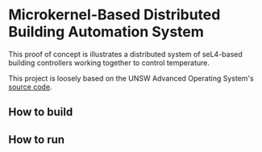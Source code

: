 # Microkernel-Based Distributed Building Automation System

This proof of concept is illustrates a distributed system of seL4-based building controllers working together to control temperature.

This project is loosely based on the UNSW Advanced Operating System's [source code](https://www.cse.unsw.edu.au/~cs9242/current/).



## How to build

## How to run


